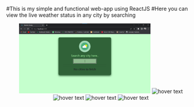 #This is my simple and functional web-app using ReactJS 
#Here you can view the live weather status in any city by searching

<p align="center">
  <img src="/JavaScript/weatherbuddy/img/one.png" width="350" title="hover text">
  <img src="/JavaScript/weatherbuddy/imgs/two.png" width="350" title="hover text">
  <img src="/JavaScript/weatherbuddy/imgs/three.png" width="350" title="hover text">
  <img src="/JavaScript/weatherbuddy/imgs/four.png" width="350" title="hover text">
  <img src="/JavaScript/weatherbuddy/imgs/five.png" width="350" title="hover text">
</p>
